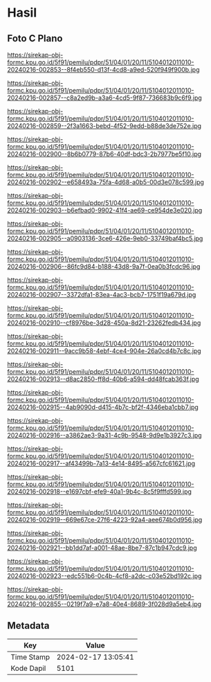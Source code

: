 # Hasil

## Foto C Plano

https://sirekap-obj-formc.kpu.go.id/5f91/pemilu/pdpr/51/04/01/20/11/5104012011010-20240216-002853--8f4eb550-d13f-4cd8-a9ed-520f949f900b.jpg

https://sirekap-obj-formc.kpu.go.id/5f91/pemilu/pdpr/51/04/01/20/11/5104012011010-20240216-002857--c8a2ed9b-a3a6-4cd5-9f87-736683b9c6f9.jpg

https://sirekap-obj-formc.kpu.go.id/5f91/pemilu/pdpr/51/04/01/20/11/5104012011010-20240216-002859--2f3a1663-bebd-4f52-9edd-b88de3de752e.jpg

https://sirekap-obj-formc.kpu.go.id/5f91/pemilu/pdpr/51/04/01/20/11/5104012011010-20240216-002900--8b6b0779-87b6-40df-bdc3-2b7977be5f10.jpg

https://sirekap-obj-formc.kpu.go.id/5f91/pemilu/pdpr/51/04/01/20/11/5104012011010-20240216-002902--e658493a-75fa-4d68-a0b5-00d3e078c599.jpg

https://sirekap-obj-formc.kpu.go.id/5f91/pemilu/pdpr/51/04/01/20/11/5104012011010-20240216-002903--b6efbad0-9902-41f4-ae69-ce954de3e020.jpg

https://sirekap-obj-formc.kpu.go.id/5f91/pemilu/pdpr/51/04/01/20/11/5104012011010-20240216-002905--a0903136-3ce6-426e-9eb0-33749baf4bc5.jpg

https://sirekap-obj-formc.kpu.go.id/5f91/pemilu/pdpr/51/04/01/20/11/5104012011010-20240216-002906--86fc9d84-b188-43d8-9a7f-0ea0b3fcdc96.jpg

https://sirekap-obj-formc.kpu.go.id/5f91/pemilu/pdpr/51/04/01/20/11/5104012011010-20240216-002907--3372dfa1-83ea-4ac3-bcb7-1751f19a679d.jpg

https://sirekap-obj-formc.kpu.go.id/5f91/pemilu/pdpr/51/04/01/20/11/5104012011010-20240216-002910--cf8976be-3d28-450a-8d21-23262fedb434.jpg

https://sirekap-obj-formc.kpu.go.id/5f91/pemilu/pdpr/51/04/01/20/11/5104012011010-20240216-002911--9acc9b58-4ebf-4ce4-904e-26a0cd4b7c8c.jpg

https://sirekap-obj-formc.kpu.go.id/5f91/pemilu/pdpr/51/04/01/20/11/5104012011010-20240216-002913--d8ac2850-ff8d-40b6-a594-dd48fcab363f.jpg

https://sirekap-obj-formc.kpu.go.id/5f91/pemilu/pdpr/51/04/01/20/11/5104012011010-20240216-002915--4ab9090d-d415-4b7c-bf2f-4346eba1cbb7.jpg

https://sirekap-obj-formc.kpu.go.id/5f91/pemilu/pdpr/51/04/01/20/11/5104012011010-20240216-002916--a3862ae3-9a31-4c9b-9548-9d9e1b3927c3.jpg

https://sirekap-obj-formc.kpu.go.id/5f91/pemilu/pdpr/51/04/01/20/11/5104012011010-20240216-002917--af43499b-7a13-4e14-8495-a567cfc61621.jpg

https://sirekap-obj-formc.kpu.go.id/5f91/pemilu/pdpr/51/04/01/20/11/5104012011010-20240216-002918--e1697cbf-efe9-40a1-9b4c-8c5f9fffd599.jpg

https://sirekap-obj-formc.kpu.go.id/5f91/pemilu/pdpr/51/04/01/20/11/5104012011010-20240216-002919--669e67ce-27f6-4223-92a4-aee674b0d956.jpg

https://sirekap-obj-formc.kpu.go.id/5f91/pemilu/pdpr/51/04/01/20/11/5104012011010-20240216-002921--bb1dd7af-a001-48ae-8be7-87c1b947cdc9.jpg

https://sirekap-obj-formc.kpu.go.id/5f91/pemilu/pdpr/51/04/01/20/11/5104012011010-20240216-002923--edc551b6-0c4b-4cf8-a2dc-c03e52bd192c.jpg

https://sirekap-obj-formc.kpu.go.id/5f91/pemilu/pdpr/51/04/01/20/11/5104012011010-20240216-002855--0219f7a9-e7a8-40e4-8689-3f028d9a5eb4.jpg


## Metadata

| Key        | Value               |
| ---------- | ------------------- |
| Time Stamp | 2024-02-17 13:05:41 |
| Kode Dapil | 5101                |



